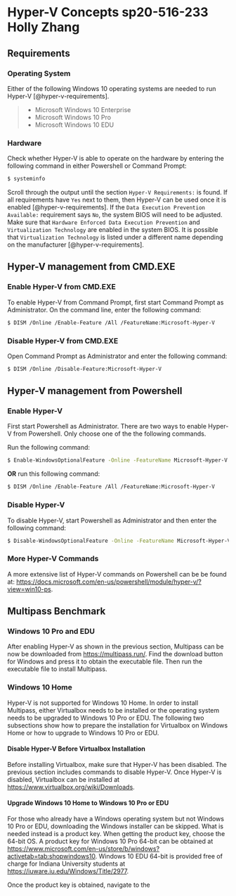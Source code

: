 # Hyper-V Concepts sp20-516-233 Holly Zhang

## Requirements

### Operating System

Either of the following Windows 10 operating systems are needed to run Hyper-V 
[@hyper-v-requirements].

> * Microsoft Windows 10 Enterprise
> * Microsoft Windows 10 Pro
> * Microsoft Windows 10 EDU

### Hardware

Check whether Hyper-V is able to operate on the hardware by entering the 
following command in either Powershell or Command Prompt:

```bash
$ systeminfo
```
Scroll through the output until the section `Hyper-V Requirements:` is found. If 
all requirements have `Yes` next to them, then Hyper-V can be used once it is 
enabled [@hyper-v-requirements]. If the `Data Execution Prevention Available:` 
requirement says `No`, the system BIOS will need to be adjusted. Make sure that 
`Hardware Enforced Data Execution Prevention` and `Virtualization Technology` 
are enabled in the system BIOS. It is possible that `Virtualization Technology` 
is listed under a different name depending on the manufacturer 
[@hyper-v-requirements]. 

## Hyper-V management from CMD.EXE

### Enable Hyper-V from CMD.EXE

To enable Hyper-V from Command Prompt, first start Command Prompt as 
Administrator. On the command line, enter the following command:

```bash
$ DISM /Online /Enable-Feature /All /FeatureName:Microsoft-Hyper-V
```

### Disable Hyper-V from CMD.EXE

Open Command Prompt as Administrator and enter the following command:

```bash
$ DISM /Online /Disable-Feature:Microsoft-Hyper-V
```
 
## Hyper-V management from Powershell

### Enable Hyper-V

First start Powershell as Administrator. There are two ways to enable Hyper-V 
from Powershell. Only choose one of the the following commands. 

Run the following command:
 
```bash
$ Enable-WindowsOptionalFeature -Online -FeatureName Microsoft-Hyper-V -All
```

**OR** run this following command:

```bash
$ DISM /Online /Enable-Feature /All /FeatureName:Microsoft-Hyper-V
```

### Disable Hyper-V

To disable Hyper-V, start Powershell as Administrator and then enter the 
following command:

```bash
$ Disable-WindowsOptionalFeature -Online -FeatureName Microsoft-Hyper-V-Hypervisor 
``` 

### More Hyper-V Commands

A more extensive list of Hyper-V commands on Powershell can be be found at: 
<https://docs.microsoft.com/en-us/powershell/module/hyper-v/?view=win10-ps>.

## Multipass Benchmark

### Windows 10 Pro and EDU

After enabling Hyper-V as shown in the previous section, Multipass can be now be 
downloaded from <https://multipass.run/>. Find the download button for Windows 
and press it to obtain the executable file. Then run the executable file to 
install Multipass.  

### Windows 10 Home

Hyper-V is not supported for Windows 10 Home. In order to install Multipass, 
either Virtualbox needs to be installed or the operating system needs to be 
upgraded to Windows 10 Pro or EDU. The following two subsections show how to 
prepare the installation for Virtualbox on Windows Home or how to upgrade to 
Windows 10 Pro or EDU. 

#### Disable Hyper-V Before Virtualbox Installation

Before installing Virtualbox, make sure that Hyper-V has been disabled. The 
previous section includes commands to disable Hyper-V. Once Hyper-V is disabled, 
Virtualbox can be installed at <https://www.virtualbox.org/wiki/Downloads>.

#### Upgrade Windows 10 Home to Windows 10 Pro or EDU

For those who already have a Windows operating system but not Windows 10 Pro or 
EDU, downloading the Windows installer can be skipped. What is needed instead is 
a product key. When getting the product key, choose the 64-bit OS. A product key 
for Windows 10 Pro 64-bit can be obtained at 
<https://www.microsoft.com/en-us/store/b/windows?activetab=tab:shopwindows10>. 
Windows 10 EDU 64-bit is provided free of charge for 
Indiana University students at <https://iuware.iu.edu/Windows/Title/2977>.

Once the product key is obtained, navigate to the 

